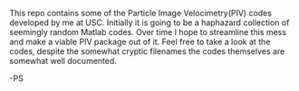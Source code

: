 This repo contains some of the Particle Image Velocimetry(PIV) codes developed by me at USC. Initially it is going to be a haphazard collection of seemingly random Matlab codes. Over time I hope to streamline this mess and make a viable PIV package out of it. Feel free to take a look at the codes, despite the somewhat cryptic filenames the codes themselves are somewhat well documented.  

-PS
